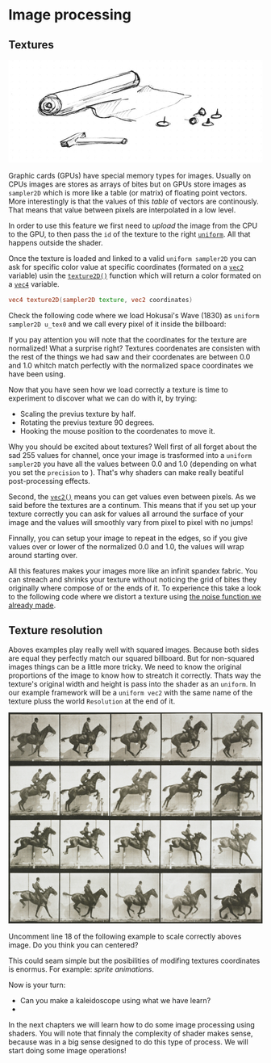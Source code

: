 # Image processing

## Textures

![](01.jpg)

Graphic cards (GPUs) have special memory types for images. Usually on CPUs images are stores as arrays of bites but on GPUs store images as ```sampler2D``` which is more like a table (or matrix) of floating point vectors. More interestingly is that the values of this *table* of vectors are continously. That means that value between pixels are interpolated in a low level.

In order to use this feature we first need to *upload* the image from the CPU to the GPU, to then pass the ```id``` of the texture to the right [```uniform```](../05). All that happens outside the shader. 

Once the texture is loaded and linked to a valid ```uniform sampler2D``` you can ask for specific color value at specific coordinates (formated on a [```vec2```](index.html#vec2.md) variable) usin the [```texture2D()```](index.html#texture2D.md) function which will return a color formated on a [```vec4```](index.html#vec4.md) variable.

```glsl
vec4 texture2D(sampler2D texture, vec2 coordinates)  
```

Check the following code where we load Hokusai's Wave (1830) as ```uniform sampler2D u_tex0``` and we call every pixel of it inside the billboard:

<div class="codeAndCanvas" data="texture.frag" data-imgs="hokusai.jpg"></div>

If you pay attention you will note that the coordinates for the texture are normalized! What a surprise right? Textures coordenates are consisten with the rest of the things we had saw and their coordenates are between 0.0 and 1.0 whitch match perfectly with the normalized space coordinates we have been using. 

Now that you have seen how we load correctly a texture is time to experiment to discover what we can do with it, by trying:

* Scaling the previus texture by half.
* Rotating the previus texture 90 degrees.
* Hooking the mouse position to the coordenates to move it.

Why you should be excited about textures? Well first of all forget about the sad 255 values for channel, once your image is trasformed into a ```uniform sampler2D``` you have all the values between 0.0 and 1.0 (depending on what you set the ```precision``` to ). That's why shaders can make really beatiful post-processing effects. 

Second, the [```vec2()```](index.html#vec2.md) means you can get values even between pixels. As we said before the textures are a continum. This means that if you set up your texture correctly you can ask for values all arround the surface of your image and the values will smoothly vary from pixel to pixel with no jumps! 

Finnally, you can setup your image to repeat in the edges, so if you give values over or lower of the normalized 0.0 and 1.0, the values will wrap around starting over.

All this features makes your images more like an infinit spandex fabric. You can streach and shrinks your texture without noticing the grid of bites they originally where compose of or the ends of it. To experience this take a look to the following code where we distort a texture using [the noise function we already made](../11/).

<div class="codeAndCanvas" data="texture-noise.frag" data-imgs="hokusai.jpg"></div>

## Texture resolution

Aboves examples play really well with squared images. Because both sides are equal they perfectly match our squared billboard. But for non-squared images things can be a little more tricky. We need to know the original proportions of the image to know how to streatch it correctly. Thats way the texture's original width and height is pass into the shader as an ```uniform```. In our example framework will be a ```uniform vec2``` with the same name of the texture pluss the world ```Resolution``` at the end of it.

![Eadweard's Muybridge study of motion](muybridge.jpg)

Uncomment line 18 of the following example to scale correctly aboves image. Do you think you can centered?

<div class="codeAndCanvas" data="texture-resolution.frag" data-imgs="muybridge.jpg"></div>

This could seam simple but the posibilities of modifing textures coordinates is enormus. For example: *sprite animations*.

<div class="codeAndCanvas" data="texture-sprite.frag" data-imgs="muybridge.jpg"></div>

Now is your turn:

* Can you make a kaleidoscope using what we have learn?
* 

In the next chapters we will learn how to do some image processing using shaders. You will note that finnaly the complexity of shader makes sense, because was in a big sense designed to do this type of process. We will start doing some image operations!